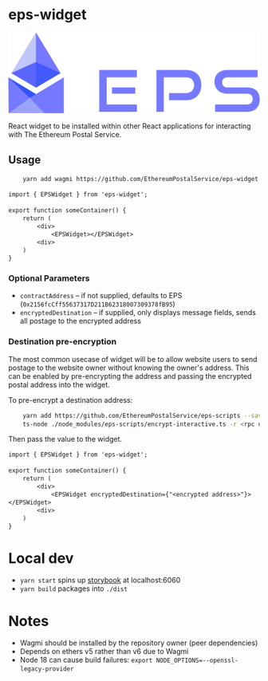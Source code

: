 # eps-widget

![Logo](src/resources/eps-logo.png)

React widget to be installed within other React applications for interacting with The Ethereum Postal Service.

## Usage

```sh
    yarn add wagmi https://github.com/EthereumPostalService/eps-widget
```

```tsx
import { EPSWidget } from 'eps-widget';

export function someContainer() {
    return (
        <div>
            <EPSWidget></EPSWidget>
        <div>
    )
}
```

### Optional Parameters

- `contractAddress` – if not supplied, defaults to EPS (`0x2156fcCff55637317D211B62318007309378fB95`)
- `encryptedDestination` – if supplied, only displays message fields, sends all postage to the encrypted address

### Destination pre-encryption

The most common usecase of widget will be to allow website users to send postage to the website owner without knowing the owner's address. This can be enabled by pre-encrypting the address and passing the encrypted postal address into the widget.

To pre-encrypt a destination address:

```sh
    yarn add https://github.com/EthereumPostalService/eps-scripts --save-dev
    ts-node ./node_modules/eps-scripts/encrypt-interactive.ts -r <rpc url>
```

Then pass the value to the widget.

```tsx
import { EPSWidget } from 'eps-widget';

export function someContainer() {
    return (
        <div>
            <EPSWidget encryptedDestination={"<encrypted address>"}></EPSWidget>
        <div>
    )
}
```

# Local dev

- `yarn start` spins up [storybook](https://storybook.js.org/) at localhost:6060
- `yarn build` packages into `./dist`

# Notes

- Wagmi should be installed by the repository owner (peer dependencies)
- Depends on ethers v5 rather than v6 due to Wagmi
- Node 18 can cause build failures: `export NODE_OPTIONS=--openssl-legacy-provider`
